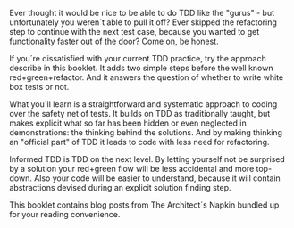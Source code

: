 Ever thought it would be nice to be able to do TDD like the "gurus" - but unfortunately you weren´t able to pull it off? Ever skipped the refactoring step to continue with the next test case, because you wanted to get functionality faster out of the door? Come on, be honest.

If you´re dissatisfied with your current TDD practice, try the approach describe in this booklet. It adds two simple steps before the well known red+green+refactor. And it answers the question of whether to write white box tests or not.

What you´ll learn is a straightforward and systematic approach to coding over the safety net of tests. It builds on TDD as traditionally taught, but makes explicit what so far has been hidden or even neglected in demonstrations: the thinking behind the solutions. And by making thinking an "official part" of TDD it leads to code with less need for refactoring.

Informed TDD is TDD on the next level. By letting yourself not be surprised by a solution your red+green flow will be less accidental and more top-down. Also your code will be easier to understand, because it will contain abstractions devised during an explicit solution finding step.

This booklet contains blog posts from The Architect´s Napkin bundled up for your reading convenience.